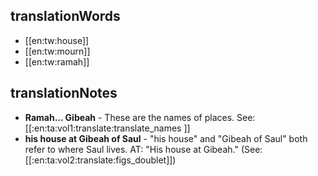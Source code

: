 ## translationWords

* [[en:tw:house]]
* [[en:tw:mourn]]
* [[en:tw:ramah]]

## translationNotes

* **Ramah... Gibeah** - These are the names of places.  See: [[:en:ta:vol1:translate:translate_names ]]
* **his house at Gibeah of Saul** - "his house" and "Gibeah of Saul" both refer to where Saul lives. AT: "His house at Gibeah." (See: [[:en:ta:vol2:translate:figs_doublet]])
